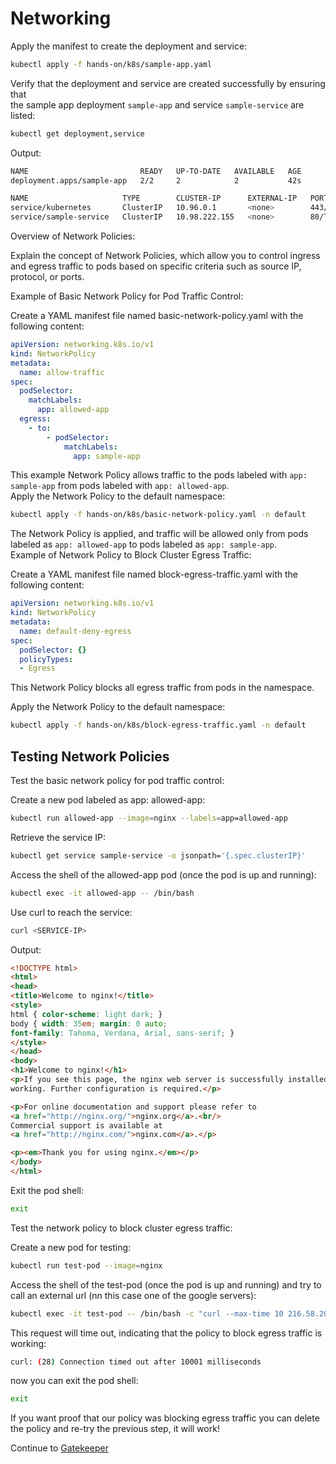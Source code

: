 # Networking


Apply the manifest to create the deployment and service:  

```bash
kubectl apply -f hands-on/k8s/sample-app.yaml
```  

Verify that the deployment and service are created successfully by ensuring that  
the sample app deployment `sample-app`  and service `sample-service`  are listed:

```bash
kubectl get deployment,service
```  

Output:

```bash
NAME                         READY   UP-TO-DATE   AVAILABLE   AGE
deployment.apps/sample-app   2/2     2            2           42s

NAME                     TYPE        CLUSTER-IP      EXTERNAL-IP   PORT(S)   AGE
service/kubernetes       ClusterIP   10.96.0.1       <none>        443/TCP   5m41s
service/sample-service   ClusterIP   10.98.222.155   <none>        80/TCP    42s
```  

Overview of Network Policies:  

Explain the concept of Network Policies, which allow you to control ingress and egress traffic to pods based on specific criteria such as source IP, protocol, or ports.  

Example of Basic Network Policy for Pod Traffic Control:  

Create a YAML manifest file named basic-network-policy.yaml with the following content:

```yaml
apiVersion: networking.k8s.io/v1
kind: NetworkPolicy
metadata:
  name: allow-traffic
spec:
  podSelector:
    matchLabels:
      app: allowed-app
  egress:
    - to:
        - podSelector:
            matchLabels:
              app: sample-app
```

This example Network Policy allows traffic to the pods labeled with `app: sample-app` from pods labeled with `app: allowed-app`.  
Apply the Network Policy to the default namespace:

```bash
kubectl apply -f hands-on/k8s/basic-network-policy.yaml -n default
```

The Network Policy is applied, and traffic will be allowed only from pods labeled as `app: allowed-app` to pods labeled as `app: sample-app`.  
Example of Network Policy to Block Cluster Egress Traffic:  

Create a YAML manifest file named block-egress-traffic.yaml with the following content:

```yaml
apiVersion: networking.k8s.io/v1
kind: NetworkPolicy
metadata:
  name: default-deny-egress
spec:
  podSelector: {}
  policyTypes:
  - Egress

```

This Network Policy blocks all egress traffic from pods in the namespace.  

Apply the Network Policy to the default namespace:

```bash
kubectl apply -f hands-on/k8s/block-egress-traffic.yaml -n default
```  

## Testing Network Policies

Test the basic network policy for pod traffic control:

Create a new pod labeled as app: allowed-app:

```bash
kubectl run allowed-app --image=nginx --labels=app=allowed-app
```  

Retrieve the service IP:

```bash
kubectl get service sample-service -o jsonpath='{.spec.clusterIP}'
```  


Access the shell of the allowed-app pod (once the pod is up and running):

```bash
kubectl exec -it allowed-app -- /bin/bash
```

Use curl to reach the service:

```bash
curl <SERVICE-IP>
```

Output:

```html
<!DOCTYPE html>
<html>
<head>
<title>Welcome to nginx!</title>
<style>
html { color-scheme: light dark; }
body { width: 35em; margin: 0 auto;
font-family: Tahoma, Verdana, Arial, sans-serif; }
</style>
</head>
<body>
<h1>Welcome to nginx!</h1>
<p>If you see this page, the nginx web server is successfully installed and
working. Further configuration is required.</p>

<p>For online documentation and support please refer to
<a href="http://nginx.org/">nginx.org</a>.<br/>
Commercial support is available at
<a href="http://nginx.com/">nginx.com</a>.</p>

<p><em>Thank you for using nginx.</em></p>
</body>
</html>
```

Exit the pod shell:

```bash
exit
```  

Test the network policy to block cluster egress traffic:  

Create a new pod for testing:  

```bash
kubectl run test-pod --image=nginx
```

Access the shell of the test-pod (once the pod is up and running) and try to call an external url (nn this case one of the google servers):


```bash
kubectl exec -it test-pod -- /bin/bash -c "curl --max-time 10 216.58.204.142"
```

This request will time out, indicating that the policy to block egress traffic is working:

```bash
curl: (28) Connection timed out after 10001 milliseconds
```  

now you can exit the pod shell:

```bash
exit
```

If you want proof that our policy was blocking egress traffic you can delete the policy and re-try the previous step, it will work!  

Continue to [Gatekeeper](06-gatekeeper.md)
